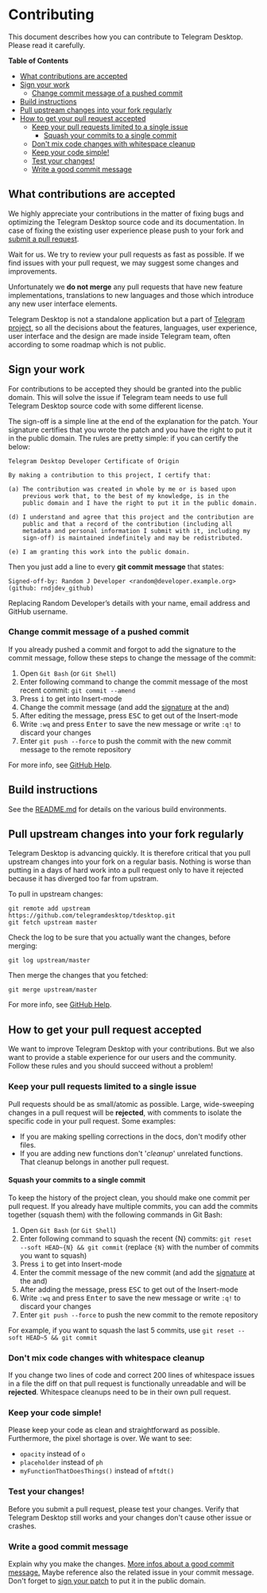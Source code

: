 # Contributing

This document describes how you can contribute to Telegram Desktop. Please read it carefully.

**Table of Contents**

* [What contributions are accepted](#what-contributions-are-accepted)
* [Sign your work](#sign-your-work)
  * [Change commit message of a pushed commit](#change-commit-message-of-a-pushed-commit)
* [Build instructions](#build-instructions)
* [Pull upstream changes into your fork regularly](#pull-upstream-changes-into-your-fork-regularly)
* [How to get your pull request accepted](#how-to-get-your-pull-request-accepted)
  * [Keep your pull requests limited to a single issue](#keep-your-pull-requests-limited-to-a-single-issue)
    * [Squash your commits to a single commit](#squash-your-commits-to-a-single-commit)
  * [Don't mix code changes with whitespace cleanup](#dont-mix-code-changes-with-whitespace-cleanup)
  * [Keep your code simple!](#keep-your-code-simple)
  * [Test your changes!](#test-your-changes)
  * [Write a good commit message](#write-a-good-commit-message)

## What contributions are accepted

We highly appreciate your contributions in the matter of fixing bugs and optimizing the Telegram Desktop source code and its documentation. In case of fixing the existing user experience please push to your fork and [submit a pull request][pr].

Wait for us. We try to review your pull requests as fast as possible.
If we find issues with your pull request, we may suggest some changes and improvements.

Unfortunately we **do not merge** any pull requests that have new feature implementations, translations to new languages and those which introduce any new user interface elements.

Telegram Desktop is not a standalone application but a part of [Telegram project][telegram], so all the decisions about the features, languages, user experience, user interface and the design are made inside Telegram team, often according to some roadmap which is not public.

## Sign your work

For contributions to be accepted they should be granted into the public domain. This will solve the issue if Telegram team needs to use full Telegram Desktop source code with some different license.

The sign-off is a simple line at the end of the explanation for the patch. Your signature certifies that you wrote the patch and you have the right to put it in the public domain. The rules are pretty simple: if you can certify the below:

```
Telegram Desktop Developer Certificate of Origin

By making a contribution to this project, I certify that:

(a) The contribution was created in whole by me or is based upon
    previous work that, to the best of my knowledge, is in the
    public domain and I have the right to put it in the public domain.

(d) I understand and agree that this project and the contribution are
    public and that a record of the contribution (including all
    metadata and personal information I submit with it, including my
    sign-off) is maintained indefinitely and may be redistributed.

(e) I am granting this work into the public domain.
```

Then you just add a line to every **git commit message** that states:

    Signed-off-by: Random J Developer <random@developer.example.org> (github: rndjdev_github)

Replacing Random Developer’s details with your name, email address and GitHub username.

### Change commit message of a pushed commit

If you already pushed a commit and forgot to add the signature to the commit message, follow these steps to change the message of the commit:

1. Open `Git Bash` (or `Git Shell`)
2. Enter following command to change the commit message of the most recent commit: `git commit --amend`
3. Press <kbd>i</kbd> to get into Insert-mode
4. Change the commit message (and add the [signature](#sign-your-work) at the and)
5. After editing the message, press <kbd>ESC</kbd> to get out of the Insert-mode
6. Write `:wq` and press <kbd>Enter</kbd> to save the new message or write `:q!` to discard your changes
7. Enter `git push --force` to push the commit with the new commit message to the remote repository

For more info, see [GitHub Help][help_change_commit_message].

## Build instructions

See the [README.md](README.md#build-instructions) for details on the various build
environments.

## Pull upstream changes into your fork regularly

Telegram Desktop is advancing quickly. It is therefore critical that you pull upstream changes into your fork on a regular basis. Nothing is worse than putting in a days of hard work into a pull request only to have it rejected because it has diverged too far from upstram.

To pull in upstream changes:

    git remote add upstream https://github.com/telegramdesktop/tdesktop.git
    git fetch upstream master

Check the log to be sure that you actually want the changes, before merging:

    git log upstream/master

Then merge the changes that you fetched:

    git merge upstream/master

For more info, see [GitHub Help][help_fork_repo].

## How to get your pull request accepted

We want to improve Telegram Desktop with your contributions. But we also want to provide a stable experience for our users and the community. Follow these rules and you should succeed without a problem!

### Keep your pull requests limited to a single issue

Pull requests should be as small/atomic as possible. Large, wide-sweeping changes in a pull request will be **rejected**, with comments to isolate the specific code in your pull request. Some examples:

* If you are making spelling corrections in the docs, don't modify other files.
* If you are adding new functions don't '*cleanup*' unrelated functions. That cleanup belongs in another pull request.

#### Squash your commits to a single commit

To keep the history of the project clean, you should make one commit per pull request.
If you already have multiple commits, you can add the commits together (squash them) with the following commands in Git Bash:

1. Open `Git Bash` (or `Git Shell`)
2. Enter following command to squash the recent {N} commits: `git reset --soft HEAD~{N} && git commit` (replace `{N}` with the number of commits you want to squash)
3. Press <kbd>i</kbd> to get into Insert-mode
4. Enter the commit message of the new commit (and add the [signature](#sign-your-work) at the and)
5. After adding the message, press <kbd>ESC</kbd> to get out of the Insert-mode
6. Write `:wq` and press <kbd>Enter</kbd> to save the new message or write `:q!` to discard your changes
7. Enter `git push --force` to push the new commit to the remote repository

For example, if you want to squash the last 5 commits, use `git reset --soft HEAD~5 && git commit`

### Don't mix code changes with whitespace cleanup

If you change two lines of code and correct 200 lines of whitespace issues in a file the diff on that pull request is functionally unreadable and will be **rejected**. Whitespace cleanups need to be in their own pull request.

### Keep your code simple!

Please keep your code as clean and straightforward as possible.
Furthermore, the pixel shortage is over. We want to see:

* `opacity` instead of `o`
* `placeholder` instead of `ph`
* `myFunctionThatDoesThings()` instead of `mftdt()`

### Test your changes!

Before you submit a pull request, please test your changes. Verify that Telegram Desktop still works and your changes don't cause other issue or crashes.

### Write a good commit message

Explain why you make the changes. [More infos about a good commit message.][commit_message]
Maybe reference also the related issue in your commit message.
Don't forget to [sign your patch](#sign-your-work) to put it in the public domain.

[//]: # (LINKS)
[telegram]: https://telegram.org/
[msvc]: MSVC.md
[xcode]: XCODE.md
[xcode_old]: XCODEold.md
[qtcreator]: QTCREATOR.md
[help_fork_repo]: https://help.github.com/articles/fork-a-repo/
[help_change_commit_message]: https://help.github.com/articles/changing-a-commit-message/
[commit_message]: http://tbaggery.com/2008/04/19/a-note-about-git-commit-messages.html
[pr]: ../../compare/
